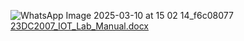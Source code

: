 ![WhatsApp Image 2025-03-10 at 15 02 14_f6c08077](https://github.com/user-attachments/assets/48dc06b0-3281-47c9-a1a8-404acca37934)
[23DC2007_IOT_Lab_Manual.docx](https://github.com/user-attachments/files/19933941/23DC2007_IOT_Lab_Manual.docx)
